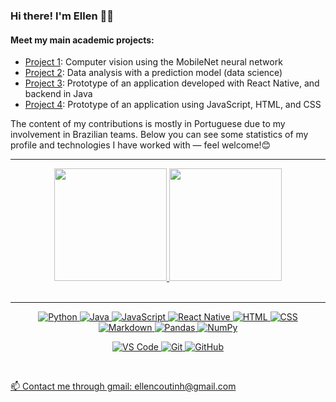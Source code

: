 ### Hi there! I'm Ellen 👋🏼
#### Meet my main academic projects:
- [Project 1](link-to-project1): Computer vision using the MobileNet neural network
- [Project 2](link-to-project2): Data analysis with a prediction model (data science)
- [Project 3](link-to-project3): Prototype of an application developed with React Native, and backend in Java
- [Project 4](link-to-project4): Prototype of an application using JavaScript, HTML, and CSS
  
The content of my contributions is mostly in Portuguese due to my involvement in Brazilian teams. Below you can see some statistics of my profile and technologies I have worked with — feel welcome!😊

<div align="center">
  <a href="https://github.com/ellencoutinho">
  <hr>
  <img height="180em" src="https://github-readme-stats.vercel.app/api?username=ellencoutinho&show_icons=true&theme=dracula&include_all_commits=true&count_private=true"/>
  <img height="180em" src="https://github-readme-stats.vercel.app/api/top-langs/?username=ellencoutinho&layout=compact&langs_count=16&theme=dracula"/>
</div>

<br>
<hr>
<div style="max-width:68rem;" align="center">
  
![Python](https://img.shields.io/badge/python%20-%2314354C.svg?&style=for-the-badge&logo=python&logoColor=white)
![Java](https://img.shields.io/badge/java-%23ED8B00.svg?&style=for-the-badge&logo=java&logoColor=white)
![JavaScript](https://img.shields.io/badge/javascript%20-%23323330.svg?&style=for-the-badge&logo=javascript&logoColor=%23F7DF1E)
![React Native](https://img.shields.io/badge/React_Native-8A2BE2.svg?&style=for-the-badge&logoColor=white)
![HTML](https://img.shields.io/badge/html%20-%23E34F26.svg?&style=for-the-badge)
![CSS](https://img.shields.io/badge/css%20-%231572B6.svg?&style=for-the-badge)
![Markdown](https://img.shields.io/badge/markdown-%23000000.svg?&style=for-the-badge&logo=markdown&logoColor=white)
![Pandas](https://img.shields.io/badge/pandas%20-%2314354C.svg?&style=for-the-badge&logo=pandas&logoColor=white)
![NumPy](https://img.shields.io/badge/numpy%20-%23013243.svg?&style=for-the-badge&logo=numpy&logoColor=white)

![VS Code](https://img.shields.io/badge/-VS%20Code-007ACC?style=for-the-badge&logo=visual-studio-code&logoColor=ffffff)
![Git](https://img.shields.io/badge/git%20-%23F05033.svg?&style=for-the-badge&logo=git&logoColor=white)
![GitHub](https://img.shields.io/badge/github%20-%23121011.svg?&style=for-the-badge&logo=github&logoColor=white)
</div>
<br>

📫 Contact me through gmail: ellencoutinh@gmail.com
